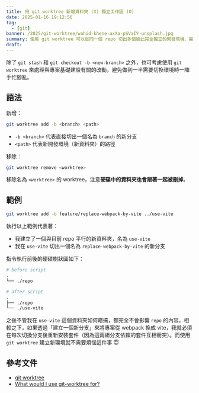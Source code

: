 ```yaml
---
title: 用 git worktree 新增資料夾 (X) 獨立工作區 (O)
date: 2025-01-16 19:12:56
tag:
  - [git]
banner: /2025/git-worktree/wahid-khene-axXa-pSVaIY-unsplash.jpg
summary: 使用 git worktree 可以從同一個 repo 切出多個彼此完全獨立的開發環境，需要同時開發多種功能，或是幫專案更換基礎建設時都滿好用的 😇
draft:
---
```


除了 `git stash` 和 `git checkout -b <new-branch>` 之外，也可考慮使用 `git worktree` 來處理與專案基礎建設有關的改動，避免做到一半需要切換環境時一陣手忙腳亂。

## 語法

新增：

```bash
git worktree add -b <branch> <path>
```

- `-b <branch>` 代表直接切出一個名為 `branch` 的新分支
- `<path>` 代表新開發環境（新資料夾）的路徑

移除：

```bash
git worktree remove <worktree>
```

移除名為 `<worktree>` 的 worktree，注意**硬碟中的資料夾也會跟著一起被刪掉**。

## 範例

```bash
git worktree add -b feature/replace-webpack-by-vite ../use-vite
```

執行以上範例代表著：

- 我建立了一個與目前 repo 平行的新資料夾，名為 `use-vite`
- 我在 `use-vite` 切出一個名為 `replace-webpack-by-vite` 的新分支

指令執行前後的硬碟樹狀圖如下：

```bash
# before script
.
└── ./repo

# after script
.
├── ./repo
└── ./use-vite
```

之後不管我在 `use-vite` 這個資料夾如何瞎搞，都完全不會影響 `repo` 的內容。相較之下，如果透過「建立一個新分支」來將專案從 webpack 換成 vite，我就必須在每次切換分支後重新安裝套件（因為這兩組分支依賴的套件互相衝突）。而使用 `git worktree` 建立新環境就不需要煩惱這件事 😇

## 參考文件

- [git worktree](https://git-scm.com/docs/git-worktree)
- [What would I use git-worktree for?](https://stackoverflow.com/questions/31935776/what-would-i-use-git-worktree-for)
